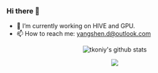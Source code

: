 ### Hi there 👋
- 🔭 I’m currently working on HIVE and GPU.
- 📫 How to reach me: yangshen.d@outlook.com

<p align="center">
<img align="center" src="https://github-readme-stats.vercel.app/api?username=tkoniy&show_icons=true&include_all_commits=false&count_private=true&theme=dracula&hide_border=true" alt="tkoniy's github stats" />
</p>
<p align="center">
<img align="center" src="http://github-readme-streak-stats.herokuapp.com?user=TKONIY&theme=dracula&date_format=M%20j%5B%2C%20Y%5D" />
</p>
<!--
**TKONIY/TKONIY** is a ✨ _special_ ✨ repository because its `README.md` (this file) appears on your GitHub profile.

Here are some ideas to get you started:

- 🔭 I’m currently working on ...
- 🌱 I’m currently learning ...
- 👯 I’m looking to collaborate on ...
- 🤔 I’m looking for help with ...
- 💬 Ask me about ...
- 😄 Pronouns: ...
- ⚡ Fun fact: ...
-->
